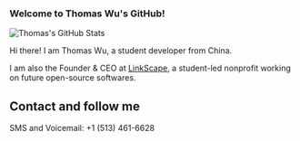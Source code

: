 ### Welcome to Thomas Wu's GitHub!

![Thomas's GitHub Stats](https://github-readme-stats.vercel.app/api?username=TakumiBC&show_icons=true&theme=radical)



Hi there! I am Thomas Wu, a student developer from China. 

I am also the Founder & CEO at [LinkScape](https://github.com/LinkScapeOfficial), a student-led nonprofit working on future open-source softwares.

## Contact and follow me

SMS and Voicemail: +1 (513) 461-6628
